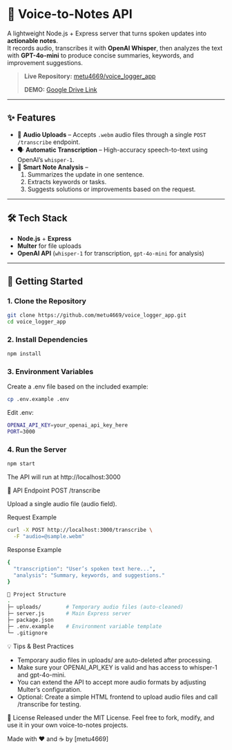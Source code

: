 # 📝 Voice-to-Notes API

A lightweight Node.js + Express server that turns spoken updates into **actionable notes**.  
It records audio, transcribes it with **OpenAI Whisper**, then analyzes the text with **GPT-4o-mini** to produce concise summaries, keywords, and improvement suggestions.

> **Live Repository:** [metu4669/voice_logger_app](https://github.com/metu4669/voice_logger_app)
> 
> **DEMO:** [Google Drive Link](https://drive.google.com/file/d/1meBVrgSN-XmkHcUVWpltPgnrOI_Jfuwq/view?usp=drive_link)

---

## ✨ Features
- 🎤 **Audio Uploads** – Accepts `.webm` audio files through a single `POST /transcribe` endpoint.
- 🗣️ **Automatic Transcription** – High-accuracy speech-to-text using OpenAI’s `whisper-1`.
- 🧠 **Smart Note Analysis** –  
  1. Summarizes the update in one sentence.  
  2. Extracts keywords or tasks.  
  3. Suggests solutions or improvements based on the request.

---

## 🛠️ Tech Stack
- **Node.js** + **Express**
- **Multer** for file uploads
- **OpenAI API** (`whisper-1` for transcription, `gpt-4o-mini` for analysis)

---

## 🚀 Getting Started

### 1. Clone the Repository
```bash
git clone https://github.com/metu4669/voice_logger_app.git
cd voice_logger_app
```

### 2. Install Dependencies
```bash
npm install
```

### 3. Environment Variables

Create a .env file based on the included example:

```bash
cp .env.example .env
```


Edit .env:

```bash
OPENAI_API_KEY=your_openai_api_key_here
PORT=3000
```

### 4. Run the Server
```bash
npm start
```

The API will run at http://localhost:3000

🧩 API Endpoint
POST /transcribe

Upload a single audio file (audio field).

Request Example

```bash
curl -X POST http://localhost:3000/transcribe \
  -F "audio=@sample.webm"
```

Response Example

```bash
{
  "transcription": "User’s spoken text here...",
  "analysis": "Summary, keywords, and suggestions."
}
```

```bash
📂 Project Structure
.
├─ uploads/        # Temporary audio files (auto-cleaned)
├─ server.js       # Main Express server
├─ package.json
├─ .env.example    # Environment variable template
└─ .gitignore
```
💡 Tips & Best Practices

- Temporary audio files in uploads/ are auto-deleted after processing.
- Make sure your OPENAI_API_KEY is valid and has access to whisper-1 and gpt-4o-mini.
- You can extend the API to accept more audio formats by adjusting Multer’s configuration.
- Optional: Create a simple HTML frontend to upload audio files and call /transcribe for testing.


📝 License
Released under the MIT License.
Feel free to fork, modify, and use it in your own voice-to-notes projects.

Made with ❤️ and ☕ by [metu4669]
